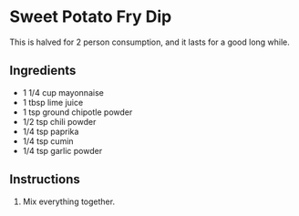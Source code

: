 # Sweet Potato Fry Dip
This is halved for 2 person consumption, and it lasts for a good long while.

## Ingredients
* 1 1/4 cup mayonnaise
* 1 tbsp lime juice
* 1 tsp ground chipotle powder
* 1/2 tsp chili powder
* 1/4 tsp paprika
* 1/4 tsp cumin
* 1/4 tsp garlic powder

## Instructions
1. Mix everything together.